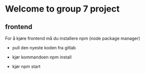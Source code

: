 # Welcome to group 7 project


## frontend

For å kjøre frontend må du installere npm (node package manager)

- pull den nyeste koden fra gitlab

- kjør kommandoen npm install

- kjør npm start
